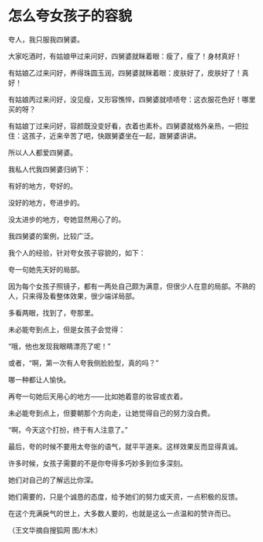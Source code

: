 # 怎么夸女孩子的容貌

夸人，我只服我四舅婆。 

大家吃酒时，有姑娘甲过来问好，四舅婆就眯着眼：瘦了，瘦了！身材真好！ 

有姑娘乙过来问好，养得珠圆玉润，四舅婆就眯着眼：皮肤好了，皮肤好了！真好！ 

有姑娘丙过来问好，没见瘦，又形容憔悴，四舅婆就啧啧夸：这衣服花色好！哪里买的呀？ 

有姑娘丁过来问好，容颜既没变好看，衣着也素朴。四舅婆就格外亲热，一把拉住：这孩子，近来辛苦了吧，快跟舅婆坐在一起，跟舅婆讲讲。 

所以人人都爱四舅婆。 

我私人代我四舅婆归纳下： 

有好的地方，夸好的。 

没好的地方，夸进步的。 

没太进步的地方，夸她显然用心了的。 

我四舅婆的案例，比较广泛。 

我个人的经验，针对夸女孩子容貌的，如下： 

夸一句她先天好的局部。 

因为每个女孩子照镜子，都有一两处自己颇为满意，但很少人在意的局部。不熟的人，只来得及看整体效果，很少端详局部。 

多看两眼，找到了，夸那里。 

未必能夸到点上，但是女孩子会觉得： 

“哦，他也发现我眼睛漂亮了呢！” 

或者，“啊，第一次有人夸我侧脸脸型，真的吗？” 

哪一种都让人愉快。 

再夸一句她后天用心的地方——比如她着意的妆容或衣着。 

未必能夸到点上，但要朝那个方向走，让她觉得自己的努力没白费。 

“啊，今天这个打扮，终于有人注意了。” 

最后，夸的时候不要用太夸张的语气，就平平道来。这样效果反而显得真诚。 

许多时候，女孩子需要的不是你夸得多巧妙多到位多深刻。 

她们对自己的了解远比你深。 

她们需要的，只是个诚恳的态度，给予她们的努力或天资，一点积极的反馈。 

在这个充满戾气的世上，大多数人要的，也就是这么一点温和的赞许而已。 

（王文华摘自搜狐网 图/木木）